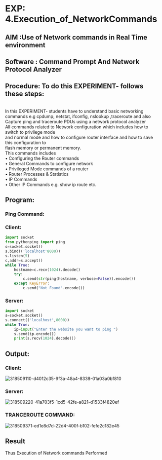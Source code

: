 # EXP: 4.Execution_of_NetworkCommands
## AIM :Use of Network commands in Real Time environment
## Software : Command Prompt And Network Protocol Analyzer
## Procedure: To do this EXPERIMENT- follows these steps:
<BR>
In this EXPERIMENT- students have to understand basic networking commands e.g cpdump, netstat, ifconfig, nslookup ,traceroute and also Capture ping and traceroute PDUs using a network protocol analyzer 
<BR>
All commands related to Network configuration which includes how to switch to privilege mode
<BR>
and normal mode and how to configure router interface and how to save this configuration to
<BR>
flash memory or permanent memory.
<BR>
This commands includes
<BR>
• Configuring the Router commands
<BR>
• General Commands to configure network
<BR>
• Privileged Mode commands of a router 
<BR>
• Router Processes & Statistics
<BR>
• IP Commands
<BR>
• Other IP Commands e.g. show ip route etc.
<BR>

## Program:
### Ping Command:
### Client:
```py
import socket 
from pythonping import ping 
s=socket.socket() 
s.bind(('localhost'8000)) 
s.listen(5) 
c,addr=s.accept() 
while True: 
    hostname=c.recv(1024).decode() 
    try: 
        c.send(str(ping(hostname, verbose=False)).encode()) 
    except KeyError: 
        c.send("Not Found".encode())
```
### Server:
```py
import socket 
s=socket.socket() 
s.connect(('localhost',8000)) 
while True: 
    ip=input("Enter the website you want to ping ") 
    s.send(ip.encode()) 
    print(s.recv(1024).decode())
```
## Output:
### Client:
![318509110-d4012c35-9f3a-48a4-8338-01a03a0bf810](https://github.com/kanishka2305/4.Execution_of_NetworkCommends/assets/113497357/0a7fe311-f629-4607-acfc-120d32907697)

### Server:
![318509220-41a703f5-1cd5-42fe-a821-d1533f4820ef](https://github.com/kanishka2305/4.Execution_of_NetworkCommends/assets/113497357/5119c6b4-cc1f-4afa-a6c8-ff5621a2f85a)

### TRANCEROUTE COMMAND:
![318509371-ed1e8d7d-22d4-400f-b102-fefe2c182e45](https://github.com/kanishka2305/4.Execution_of_NetworkCommends/assets/113497357/322f66f6-fb30-4771-b673-8688d0d0d228)



## Result
Thus Execution of Network commands Performed 
